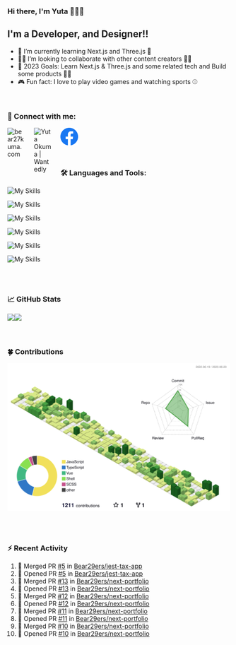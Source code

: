 ### Hi there, I'm Yuta 🤟🏻🐻

## I'm a Developer, and Designer!!

- 🌱 I’m currently learning Next.js and Three.js 🤣
- 👬🏻 I’m looking to collaborate with other content creators 👋🏻
- 🥅 2023 Goals: Learn Next.js & Three.js and some related tech and Build some products 💪🏻
- 🎮 Fun fact: I love to play video games and watching sports ⚾️

<br />

### :wave: Connect with me:

[<img align="left" alt="bear27kuma.com" width="40px" src="https://user-images.githubusercontent.com/39920490/156489586-f125813b-e344-46d6-9306-f5786684b976.jpg" style="margin-right: 20px;" />](https://bear29ers.github.io/)
[<img align="left" alt="Yuta Okuma | Wantedly" width="40px" src="https://user-images.githubusercontent.com/39920490/156489528-fdc520d6-10f1-43b6-8bf8-fadf8dcf1a90.jpg" style="margin-right: 20px;" />](https://www.wantedly.com/id/yuta_okuma_b)
[<img align="left" alt="Yuta Okuma | Facebook" width="40px" src="https://github.com/github/explore/blob/main/topics/facebook/facebook.png?raw=true" style="margin-right: 20px;" />](https://www.facebook.com/kumakuma1129/)

[//]: # '[<img align="left" alt="Yuta Okuma | Instagram" width="40px" src="https://github.com/github/explore/blob/main/topics/instagram/instagram.png?raw=true" />](https://www.instagram.com/bear_27earl/)'

<br />
<br />
<br />
<br />

### :hammer_and_wrench: Languages and Tools:

![My Skills](https://skillicons.dev/icons?i=html,css,sass,tailwind,bootstrap,js)

![My Skills](https://skillicons.dev/icons?i=ts,jquery,react,nextjs,vercel,vue)

![My Skills](https://skillicons.dev/icons?i=nodejs,express,jest,php,laravel,mysql)

![My Skills](https://skillicons.dev/icons?i=docker,git,github,githubactions,aws,linux)

![My Skills](https://skillicons.dev/icons?i=vim,neovim,lua,md,idea,vscode)

![My Skills](https://skillicons.dev/icons?i=atom,webpack,xd,ps,ai,ae)

<br />
<br />

### :chart_with_upwards_trend: GitHub Stats

<div style="display: flex;">
    <a href="https://github.com/Bear29ers">
        <img height="200px;" src="https://github-readme-stats.vercel.app/api?username=Bear29ers&show_icons=true&theme=bear">
    </a>
    <a href="https://github.com/Bear29ers">
        <img height="200px" src="https://github-readme-stats.vercel.app/api/top-langs/?username=Bear29ers&langs_count=6&layout=compact&theme=bear">
    </a>
</div>

<br />
<br />

### :four_leaf_clover: Contributions

![](./profile-3d-contrib/profile-green-animate.svg)

<br />
<br />

### :zap: Recent Activity

<!--START_SECTION:activity-->

1. 🎉 Merged PR [#5](https://github.com/Bear29ers/jest-tax-app/pull/5) in [Bear29ers/jest-tax-app](https://github.com/Bear29ers/jest-tax-app)
2. 💪 Opened PR [#5](https://github.com/Bear29ers/jest-tax-app/pull/5) in [Bear29ers/jest-tax-app](https://github.com/Bear29ers/jest-tax-app)
3. 🎉 Merged PR [#13](https://github.com/Bear29ers/next-portfolio/pull/13) in [Bear29ers/next-portfolio](https://github.com/Bear29ers/next-portfolio)
4. 💪 Opened PR [#13](https://github.com/Bear29ers/next-portfolio/pull/13) in [Bear29ers/next-portfolio](https://github.com/Bear29ers/next-portfolio)
5. 🎉 Merged PR [#12](https://github.com/Bear29ers/next-portfolio/pull/12) in [Bear29ers/next-portfolio](https://github.com/Bear29ers/next-portfolio)
6. 💪 Opened PR [#12](https://github.com/Bear29ers/next-portfolio/pull/12) in [Bear29ers/next-portfolio](https://github.com/Bear29ers/next-portfolio)
7. 🎉 Merged PR [#11](https://github.com/Bear29ers/next-portfolio/pull/11) in [Bear29ers/next-portfolio](https://github.com/Bear29ers/next-portfolio)
8. 💪 Opened PR [#11](https://github.com/Bear29ers/next-portfolio/pull/11) in [Bear29ers/next-portfolio](https://github.com/Bear29ers/next-portfolio)
9. 🎉 Merged PR [#10](https://github.com/Bear29ers/next-portfolio/pull/10) in [Bear29ers/next-portfolio](https://github.com/Bear29ers/next-portfolio)
10. 💪 Opened PR [#10](https://github.com/Bear29ers/next-portfolio/pull/10) in [Bear29ers/next-portfolio](https://github.com/Bear29ers/next-portfolio)

<!--END_SECTION:activity-->

